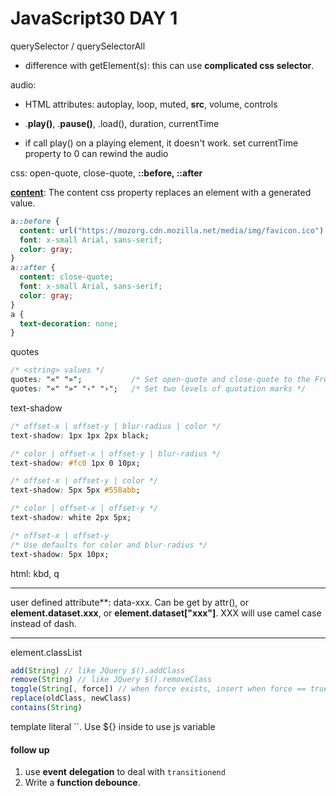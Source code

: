 # JavaScript30 DAY 1

querySelector / querySelectorAll

* difference with getElement(s): this can use **complicated css selector**. 

audio:

* HTML attributes: autoplay, loop, muted, **src**, volume, controls

* .**play()**, .**pause()**, .load(), duration, currentTime
* if call play() on a playing element, it doesn't work. set currentTime property to 0 can rewind the audio

css: open-quote, close-quote, **::before, ::after**

**[content](<https://developer.mozilla.org/en-US/docs/Web/CSS/content>)**: The content css property replaces an element with a generated value. 

~~~css
a::before {
  content: url("https://mozorg.cdn.mozilla.net/media/img/favicon.ico") " MOZILLA: " open-quote; /* no comma in between */
  font: x-small Arial, sans-serif;
  color: gray;
}
a::after {
  content: close-quote;
  font: x-small Arial, sans-serif;
  color: gray;
} 
a {
  text-decoration: none;
}
~~~

quotes

~~~css
/* <string> values */
quotes: "«" "»";           /* Set open-quote and close-quote to the French quotation marks */
quotes: "«" "»" "‹" "›";   /* Set two levels of quotation marks */
~~~

text-shadow

```css
/* offset-x | offset-y | blur-radius | color */
text-shadow: 1px 1px 2px black; 

/* color | offset-x | offset-y | blur-radius */
text-shadow: #fc0 1px 0 10px; 

/* offset-x | offset-y | color */
text-shadow: 5px 5px #558abb;

/* color | offset-x | offset-y */
text-shadow: white 2px 5px;

/* offset-x | offset-y
/* Use defaults for color and blur-radius */
text-shadow: 5px 10px;
```

html: kbd, q

---

user defined attribute**: data-xxx. Can be get by attr(), or **element.dataset.xxx**, or **element.dataset["xxx"]**. XXX will use camel case instead of dash.

---



element.classList

~~~javascript
add(String) // like JQuery $().addClass
remove(String) // like JQuery $().removeClass
toggle(String[, force]) // when force exists, insert when force == true;
replace(oldClass, newClass)
contains(String)
~~~

template literal ``. Use ${} inside to use js variable

#### follow up

1. use **event** **delegation** to deal with `transitionend`
2.  Write a **function debounce**.

